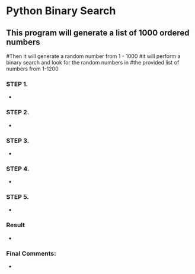 # Python Binary Search
## This program will generate a list of 1000 ordered numbers
#Then it will generate a random number from 1 - 1000 
#it will perform a binary search and look for the random numbers in 
#the provided list of numbers from 1-1200

### STEP 1. 
* 

### STEP 2.
* 

### STEP 3.
* 

### STEP 4.
* 

### STEP 5.
* 

### Result
* 

### Final Comments:
* 
